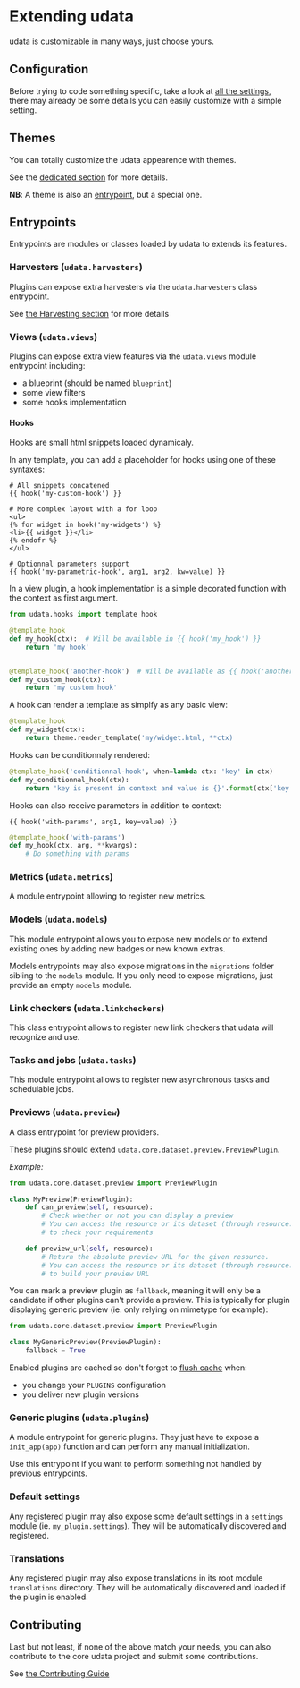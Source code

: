 # Extending udata

udata is customizable in many ways, just choose yours.

## Configuration

Before trying to code something specific, take a look at [all the settings](adapting-settings.md),
there may already be some details you can easily customize with a simple setting.

## Themes

You can totally customize the udata appearence with themes.

See the [dedicated section](creating-theme.md) for more details.

**NB**: A theme is also an [entrypoint](#entrypoints), but a special one.

## Entrypoints

Entrypoints are modules or classes loaded by udata to extends its features.

### Harvesters (`udata.harvesters`)

Plugins can expose extra harvesters via the `udata.harvesters` class entrypoint.

See [the Harvesting section](harvesting.md#custom) for more details

### Views (`udata.views`)

Plugins can expose extra view features via the `udata.views` module entrypoint including:

- a blueprint (should be named `blueprint`)
- some view filters
- some hooks implementation

#### Hooks

Hooks are small html snippets loaded dynamicaly.

In any template, you can add a placeholder for hooks using one of these syntaxes:

```html+jinja
# All snippets concatened
{{ hook('my-custom-hook') }}

# More complex layout with a for loop
<ul>
{% for widget in hook('my-widgets') %}
<li>{{ widget }}</li>
{% endofr %}
</ul>

# Optionnal parameters support
{{ hook('my-parametric-hook', arg1, arg2, kw=value) }}
```

In a view plugin, a hook implementation is a simple decorated function with the context as first argument.

```python
from udata.hooks import template_hook

@template_hook
def my_hook(ctx):  # Will be available in {{ hook('my_hook') }}
    return 'my hook'


@template_hook('another-hook')  # Will be available as {{ hook('another-hook') }}
def my_custom_hook(ctx):
    return 'my custom hook'
```

A hook can render a template as simplfy as any basic view:

```python
@template_hook
def my_widget(ctx):
    return theme.render_template('my/widget.html, **ctx)
```

Hooks can be conditionnaly rendered:

```python
@template_hook('conditionnal-hook', when=lambda ctx: 'key' in ctx)
def my_conditionnal_hook(ctx):
    return 'key is present in context and value is {}'.format(ctx['key'])
```

Hooks can also receive parameters in addition to context:

```html+jinja
{{ hook('with-params', arg1, key=value) }}
```
```python
@template_hook('with-params')
def my_hook(ctx, arg, **kwargs):
    # Do something with params
```

### Metrics (`udata.metrics`)

A module entrypoint allowing to register new metrics.

### Models (`udata.models`)

This module entrypoint allows you to expose new models or to extend existing ones by adding new badges or new known extras.

Models entrypoints may also expose migrations in the `migrations` folder sibling to the `models` module.
If you only need to expose migrations, just provide an empty `models` module.

### Link checkers (`udata.linkcheckers`)

This class entrypoint allows to register new link checkers that udata will recognize and use.

### Tasks and jobs (`udata.tasks`)

This module entrypoint allows to register new asynchronous tasks and schedulable jobs.

### Previews (`udata.preview`)

A class entrypoint for preview providers.

These plugins should extend `udata.core.dataset.preview.PreviewPlugin`.

*Example:*

```python
from udata.core.dataset.preview import PreviewPlugin

class MyPreview(PreviewPlugin):
    def can_preview(self, resource):
        # Check whether or not you can display a preview
        # You can access the resource or its dataset (through resource.dataset)
        # to check your requirements

    def preview_url(self, resource):
        # Return the absolute preview URL for the given resource.
        # You can access the resource or its dataset (through resource.dataset)
        # to build your preview URL
```

You can mark a preview plugin as `fallback`, meaning it will only be a candidate
if other plugins can't provide a preview.
This is typically for plugin displaying generic preview (ie. only relying on mimetype for example):

```python
from udata.core.dataset.preview import PreviewPlugin

class MyGenericPreview(PreviewPlugin):
    fallback = True
```

Enabled plugins are cached so don't forget to [flush cache](administrative-tasks.md#cache) when:

- you change your `PLUGINS` configuration
- you deliver new plugin versions


### Generic plugins (`udata.plugins`)

A module entrypoint for generic plugins. They just have to expose a `init_app(app)` function
and can perform any manual initialization.

Use this entrypoint if you want to perform something not handled by previous entrypoints.

### Default settings

Any registered plugin may also expose some default settings in a `settings` module (ie. `my_plugin.settings`). They will be automatically discovered and registered.

### Translations

Any registered plugin may also expose translations in its root module `translations` directory.
They will be automatically discovered and loaded if the plugin is enabled.

## Contributing

Last but not least, if none of the above match your needs,
you can also contribute to the core udata project and submit some contributions.

See [the Contributing Guide](contributing-guide)
